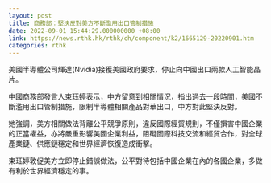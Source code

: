 ```yaml
---
layout: post
title: 商務部：堅決反對美方不斷濫用出口管制措施
date: 2022-09-01 15:44:29.000000000 +08:00
link: https://news.rthk.hk/rthk/ch/component/k2/1665129-20220901.htm
categories: rthk
---
```


美國半導體公司輝達(Nvidia)接獲美國政府要求，停止向中國出口兩款人工智能晶片。

中國商務部發言人束珏婷表示，中方留意到相關情況，指出過去一段時間，美國不斷濫用出口管制措施，限制半導體相關產品對華出口，中方對此堅決反對。

她強調，美方相關做法背離公平競爭原則，違反國際經貿規則，不僅損害中國企業的正當權益，亦將嚴重影響美國企業利益，阻礙國際科技交流和經貿合作，對全球產業鏈、供應鏈穩定和世界經濟恢復造成衝擊。

束珏婷敦促美方立即停止錯誤做法，公平對待包括中國企業在內的各國企業，多做有利於世界經濟穩定的事。
